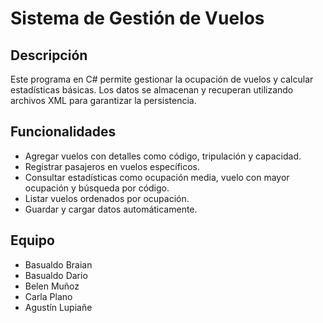 ﻿# Sistema de Gestión de Vuelos

## Descripción  
Este programa en C# permite gestionar la ocupación de vuelos y calcular estadísticas básicas.
Los datos se almacenan y recuperan utilizando archivos XML para garantizar la persistencia.  

## Funcionalidades  
- Agregar vuelos con detalles como código, tripulación y capacidad.  
- Registrar pasajeros en vuelos específicos.  
- Consultar estadísticas como ocupación media, vuelo con mayor ocupación y búsqueda por código.  
- Listar vuelos ordenados por ocupación.  
- Guardar y cargar datos automáticamente.  

## Equipo  
- Basualdo Braian  
- Basualdo Dario  
- Belen Muñoz  
- Carla Plano  
- Agustín Lupiañe  
